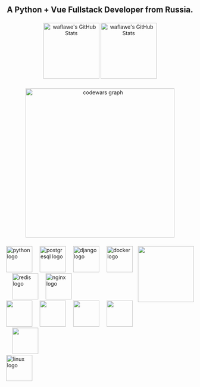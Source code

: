 <h2 align="center">A Python + Vue Fullstack Developer from Russia.</h2>

###

<div align="center">
  <img src="https://github-readme-stats.vercel.app/api?username=waflawe&theme=synthwave&show_icons=true&hide_border=true&count_private=true" height="150" alt="waflawe's GitHub Stats" />
  <img src="https://github-readme-stats.vercel.app/api/top-langs/?username=waflawe&theme=synthwave&show_icons=true&hide_border=true&layout=compact" height="150" alt="waflawe's GitHub Stats" />
</div>

###

<div align="center">
  <img src="https://codewars-stats-ignacio-cuadra.vercel.app/?username=troubleifyouhide&theme=dracula" width="400" alt="codewars graph"/>
</div>

###

<img align="right" height="150" src="https://c.tenor.com/9JQLsLL218cAAAAC/tenor.gif">

###

<div align="left">
  <img src="https://cdn.jsdelivr.net/gh/devicons/devicon/icons/python/python-original.svg" height="70" alt="python logo"  />
  <img width="12" />
  <img src="https://cdn.jsdelivr.net/gh/devicons/devicon/icons/postgresql/postgresql-original.svg" height="70" alt="postgresql logo"  />
  <img width="12" />
  <img src="https://cdn.jsdelivr.net/gh/devicons/devicon/icons/django/django-plain.svg" height="70" alt="django logo"  />
  <img width="12" />
  <img src="https://cdn.jsdelivr.net/gh/devicons/devicon/icons/docker/docker-original.svg" height="70" alt="docker logo"  />
  <img width="12" />
  <img src="https://cdn.jsdelivr.net/gh/devicons/devicon/icons/redis/redis-original.svg" height="70" alt="redis logo"  />
  <img width="12" />
  <img src="https://cdn.jsdelivr.net/gh/devicons/devicon/icons/nginx/nginx-original.svg" height="70" alt="nginx logo"  />
</div>
<div align="left">
  <img src="https://cdn.jsdelivr.net/gh/devicons/devicon@latest/icons/javascript/javascript-original.svg" height="70" />
  <img width="12" />
  <img src="https://cdn.jsdelivr.net/gh/devicons/devicon@latest/icons/vitejs/vitejs-original.svg" height="70" />        
  <img width="12" />
  <img src="https://cdn.jsdelivr.net/gh/devicons/devicon@latest/icons/vuejs/vuejs-original.svg" height="70" />
  <img width="12" />
  <img src="https://cdn.jsdelivr.net/gh/devicons/devicon@latest/icons/sass/sass-original.svg" height="70" />
  <img width="12" />
  <img src="https://cdn.jsdelivr.net/gh/devicons/devicon@latest/icons/tailwindcss/tailwindcss-original-wordmark.svg" height="70" />
</div>
<div align="left">
  <img src="https://cdn.jsdelivr.net/gh/devicons/devicon/icons/linux/linux-original.svg" height="70" alt="linux logo"  />
</div>

###
